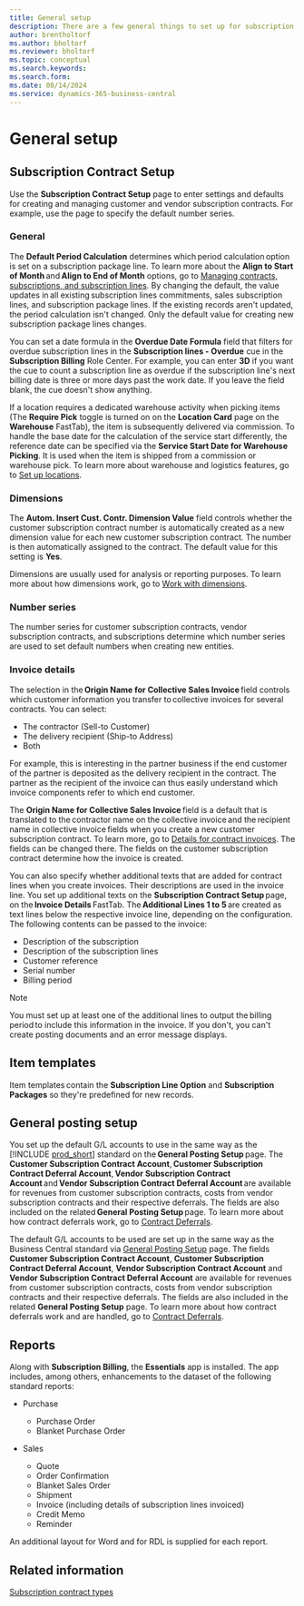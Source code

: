 ```yaml
---
title: General setup
description: There are a few general things to set up for subscription billing.
author: brentholtorf
ms.author: bholtorf
ms.reviewer: bholtorf
ms.topic: conceptual
ms.search.keywords: 
ms.search.form: 
ms.date: 08/14/2024
ms.service: dynamics-365-business-central
---
```


# General setup

## Subscription Contract Setup

Use the **Subscription Contract Setup** page to enter settings and defaults for creating and managing customer and vendor subscription contracts. For example, use the page to specify the default number series.

<!--### Inventory picks

If a location requires a dedicated warehouse activity when picking items (**Require Pick**=*Yes* in the Location Card, FastTab *Warehouse*), the item is subsequently delivered via commission. In order to handle the base date for the calculation of the service start differently, the reference date can be specified via **Service Start Date for Warehouse Picking**. It is used when the item is shipped from a commission or warehouse pick. For more information on warehouse and logistics functionalities, go to [Set up locations](../../inventory-how-setup-locations.md). -->

### General

The **Default Period Calculation​** determines which period calculation option is set on a subscription package line. To learn more about the **Align to Start of Month** and **Align to End of Month** options, go to [Managing contracts, subscriptions, and subscription lines](../working-with-contracts/contracts-services-mgmt.md). By changing the default, the value updates in all existing subscription lines commitments, sales subscription lines, and subscription package lines. If the existing records aren't updated, the period calculation isn't changed. Only the default value for creating new subscription package lines changes.

You can set a date formula in the **Overdue Date Formula** field that filters for overdue subscription lines in the **Subscription lines - Overdue** cue in the **Subscription Billing** Role Center. For example, you can enter **3D** if you want the cue to count a subscription line as overdue if the subscription line's next billing date is three or more days past the work date. If you leave the field blank, the cue doesn't show anything.

If a location requires a dedicated warehouse activity when picking items (The **Require Pick** toggle is turned on on the **Location Card** page on the **Warehouse** FastTab), the item is subsequently delivered via commission. To handle the base date for the calculation of the service start differently, the reference date can be specified via the **Service Start Date for Warehouse Picking**. It is used when the item is shipped from a commission or warehouse pick. To learn more about warehouse and logistics features, go to [Set up locations](../../inventory-how-setup-locations.md).

### Dimensions

The **Autom. Insert Cust. Contr. Dimension Value** field controls whether the customer subscription contract number is automatically created as a new dimension value for each new customer subscription contract. The number is then automatically assigned to the contract. The default value for this setting is **Yes**.

Dimensions are usually used for analysis or reporting purposes. To learn more about how dimensions work, go to [Work with dimensions](../../finance-dimensions.md).

### Number series

The number series for customer subscription contracts, vendor subscription contracts, and subscriptions determine which number series are used to set default numbers when creating new entities.

### Invoice details

The selection in the **Origin Name for Collective Sales Invoice** field controls which customer information you transfer to collective invoices for several contracts. You can select:

* The contractor (Sell-to Customer)
* The delivery recipient (Ship-to Address)
* Both

For example, this is interesting in the partner business if the end customer of the partner is deposited as the delivery recipient in the contract. The partner as the recipient of the invoice can thus easily understand which invoice components refer to which end customer.

The **Origin Name for Collective Sales Invoice** field is a default that is translated to the contractor name on the collective invoice and the recipient name in collective invoice fields when you create a new customer subscription contract. To learn more, go to [Details for contract invoices](../working-with-contracts/customer-contracts.md#details-for-contract-invoices). The fields can be changed there. The fields on the customer subscription contract determine how the invoice is created.

You can also specify whether additional texts that are added for contract lines when you create invoices. Their descriptions are used in the invoice line. You set up additional texts on the **Subscription Contract Setup** page, on the **Invoice Details** FastTab. The **Additional Lines 1 to 5** are created as text lines below the respective invoice line, depending on the configuration. The following contents can be passed to the invoice:

* Description of the subscription
* Description of the subscription lines
* Customer reference
* Serial number
* Billing period

> [!NOTE]
> You must set up at least one of the additional lines to output the billing period to include this information in the invoice. If you don't, you can't create posting documents and an error message displays.

## Item templates

Item templates contain the **Subscription Line Option** and **Subscription Packages** so they're predefined for new records.

## General posting setup

You set up the default G/L accounts to use in the same way as the [!INCLUDE [prod_short](../../includes/prod_short.md)] standard on the **General Posting Setup** page. The **Customer Subscription Contract Account**, **Customer Subscription Contract Deferral Account**, **Vendor Subscription Contract Account** and **Vendor Subscription Contract Deferral Account** are available for revenues from customer subscription contracts, costs from vendor subscription contracts and their respective deferrals. The fields are also included on the related **General Posting Setup** page. To learn more about how contract deferrals work, go to [Contract Deferrals](../working-with-contracts/contract-deferrals.md).

The default G/L accounts to be used are set up in the same way as the Business Central standard via [General Posting Setup](../../finance-posting-groups.md) page. The fields **Customer Subscription Contract Account**, **Customer Subscription Contract Deferral Account**, **Vendor Subscription Contract Account** and **Vendor Subscription Contract Deferral Account** are available for revenues from customer subscription contracts, costs from vendor subscription contracts and their respective deferrals. The fields are also included in the related **General Posting Setup** page. To learn more about how contract deferrals work and are handled, go to [Contract Deferrals](../working-with-contracts/contract-deferrals.md).

## Reports

Along with **Subscription Billing**, the **Essentials** app is installed. The app includes, among others, enhancements to the dataset of the following standard reports:

* Purchase
   * Purchase Order
   * Blanket Purchase Order
  
* Sales
   * Quote
   * Order Confirmation
   * Blanket Sales Order
   * Shipment
   * Invoice (including details of subscription lines invoiced)
   * Credit Memo
   * Reminder

An additional layout for Word and for RDL is supplied for each report.

## Related information

[Subscription contract types](contract-types.md)